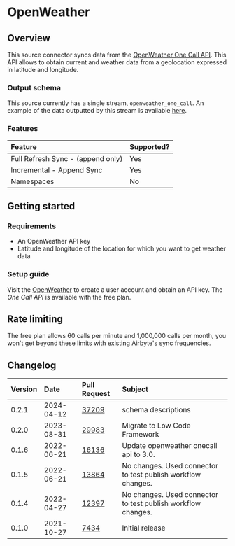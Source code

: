 # OpenWeather

## Overview

This source connector syncs data from the [OpenWeather One Call API](https://openweathermap.org/api/one-call-api). This API allows to obtain current and weather data from a geolocation expressed in latitude and longitude.

### Output schema

This source currently has a single stream, `openweather_one_call`. An example of the data outputted by this stream is available [here](https://openweathermap.org/api/one-call-api#example).

### Features

| Feature | Supported? |
| :--- | :--- |
| Full Refresh Sync - (append only) | Yes |
| Incremental - Append Sync | Yes |
| Namespaces | No |

## Getting started

### Requirements

* An OpenWeather API key
* Latitude and longitude of the location for which you want to get weather data

### Setup guide

Visit the [OpenWeather](https://openweathermap.org) to create a user account and obtain an API key. The *One Call API* is available with the free plan.

## Rate limiting
The free plan allows 60 calls per minute and 1,000,000 calls per month, you won't get beyond these limits with existing Airbyte's sync frequencies.

## Changelog

| Version | Date | Pull Request | Subject |
| :--- | :--- | :--- | :--- |
| 0.2.1 | 2024-04-12 | [37209](https://github.com/airbytehq/airbyte/pull/37209) | schema descriptions |
| 0.2.0 | 2023-08-31 | [29983](https://github.com/airbytehq/airbyte/pull/29983) | Migrate to Low Code Framework |
| 0.1.6 | 2022-06-21 | [16136](https://github.com/airbytehq/airbyte/pull/16136) | Update openweather onecall api to 3.0. |
| 0.1.5 | 2022-06-21 | [13864](https://github.com/airbytehq/airbyte/pull/13864) | No changes. Used connector to test publish workflow changes. |
| 0.1.4 | 2022-04-27 | [12397](https://github.com/airbytehq/airbyte/pull/12397) | No changes. Used connector to test publish workflow changes. |
| 0.1.0 | 2021-10-27 | [7434](https://github.com/airbytehq/airbyte/pull/7434) | Initial release |

